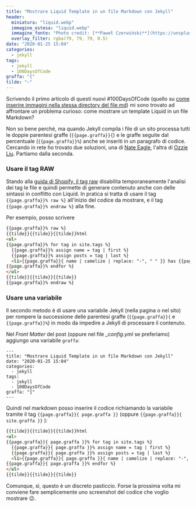 ```yaml
---
title: "Mostrare Liquid Template in un file Markdown con Jekyll"
header:
  miniatura: "liquid.webp"
  immagine_estesa: "liquid.webp"
  immagine_fonte: "Photo credit: [**Paweł Czerwiński**](https://unsplash.com/@pawel_czerwinski)"
  overlay_filter: rgba(79, 79, 79, 0.5)
date: "2020-01-25 15:04"
categories:
  - jekyll
tags:
  - jekyll
  - 100DaysOfCode
graffa: "{"
tilde: "~"
---
```


Scrivendo il primo articolo di questi nuovi #100DaysOfCode (quello su [come inserire immagini nella stessa directory del file md]({%2020-01-22-jekyll-immagini-nella-stessa-cartella-dei-post%})) mi sono trovato ad affrontare un problema curioso: come mostrare un template Liquid in un file Markdown?

Non so bene perché, ma quando Jekyll compila i file di un sito processa tutti le doppie parentesi  graffe (`{{page.graffa}}{`) e le graffe seguite dal percentuale (`{{page.graffa}}%`) anche se inseriti in un paragrafo di codice. Cercando in rete ho trovato due soluzioni, una di [Nate Eagle](https://nateeagle.com/2011/08/31/how-to-output-curly-brackets-in-jekyll/), l'altra di [Ozzie Liu](https://ozzieliu.com/2016/04/26/writing-liquid-template-in-markdown-with-jekyll/). Partiamo dalla seconda.

### Usare il tag RAW

Stando alla [guida di Shopify, il tag raw](https://github.com/Shopify/liquid/wiki/liquid-for-designers#raw) disabilita temporaneamente l'analisi dei tag le file e quindi permette di generare contenuto anche con delle sintassi in conflitto con Liquid. In pratica si tratta di usare il tag `{{page.graffa}}% raw %}` all'inizio del codice da mostrare, e il tag `{{page.graffa}}% endraw %}` alla fine.

Per esempio, posso scrivere

```html
{{page.graffa}}% raw %}
{{tilde}}{{tilde}}{{tilde}}html
<ul>
{{page.graffa}}% for tag in site.tags %}
  {{page.graffa}}% assign name = tag | first %}
  {{page.graffa}}% assign posts = tag | last %}
  <li>{{page.graffa}}{ name | camelize | replace: "-", " " }} has {{page.graffa}}{posts | size}} posts</li>
{{page.graffa}}% endfor %}
</ul>
{{tilde}}{{tilde}}{{tilde}}
{{page.graffa}}% endraw %}
```

### Usare una variabile

Il secondo metodo è di usare una variabile Jekyll (nella pagina o nel sito) per rompere la successione delle parentesi graffe (`{{page.graffa}}{` e `{{page.graffa}}%`) in modo da impedire a Jekyll di processare il contenuto.

Nel _Front Matter_ del post (oppure nel file _\_config.yml_ se preferiamo) aggiungo una variabile `graffa`:

```
---
title: "Mostrare Liquid Template in un file Markdown con Jekyll"
date: "2020-01-25 15:04"
categories:
  - jekyll
tags:
  - jekyll
  - 100DaysOfCode
graffa: "{"
---
```

Quindi nel markdown posso inserire il codice richiamando la variabile tramite il tag `{{page.graffa}}{ page.graffa }}` (oppure `{{page.graffa}}{ site.graffa }}` ):

```html
{{tilde}}{{tilde}}{{tilde}}html
<ul>
{{page.graffa}}{ page.graffa }}% for tag in site.tags %}
  {{page.graffa}}{ page.graffa }}% assign name = tag | first %}
  {{page.graffa}}{ page.graffa }}% assign posts = tag | last %}
  <li>{{page.graffa}}{ page.graffa }}{ name | camelize | replace: "-", " " }} has {{page.graffa}}{ page.graffa }}{posts | size}} posts</li>
{{page.graffa}}{ page.graffa }}% endfor %}
</ul>
{{tilde}}{{tilde}}{{tilde}}
```

Comunque, sì, questo è un discreto pasticcio. Forse la prossima volta mi conviene fare semplicemente uno screenshot del codice che voglio mostrare :wink:.
